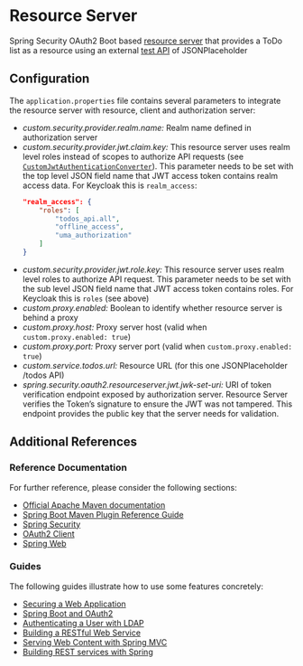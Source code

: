 
# Resource Server

Spring Security OAuth2 Boot based [resource server](https://docs.spring.io/spring-security-oauth2-boot/docs/current/reference/htmlsingle/#boot-features-security-oauth2-resource-server) that provides a ToDo list as a resource using an external [test API](http://jsonplaceholder.typicode.com/todos) of JSONPlaceholder

## Configuration

The `application.properties` file contains several parameters to integrate the resource server with resource, client and authorization server:

* *custom.security.provider<span></span>.realm.name:* Realm name defined in authorization server
* *custom.security.provider.jwt.claim.key:* This resource server uses realm level roles instead of scopes to authorize API requests (see [`CustomJwtAuthenticationConverter`](src/main/java/com/corp/concepts/auth/config/jwt/CustomJwtAuthenticationConverter.java)). This parameter needs to be set with the top level JSON field name that JWT access token contains realm access data. For Keycloak this is `realm_access`:
    ```json
    "realm_access": {
        "roles": [
            "todos_api.all",
            "offline_access",
            "uma_authorization"
        ]
    }
    ```
* *custom.security.provider.jwt.role.key:* This resource server uses realm level roles to authorize API request. This parameter needs to be set with the sub level JSON field name that JWT access token contains roles. For Keycloak this is `roles` (see above)
* *custom.proxy.enabled:* Boolean to identify whether resource server is behind a proxy
* *custom.proxy.host:* Proxy server host (valid when `custom.proxy.enabled: true`)
* *custom.proxy.port:* Proxy server port (valid when `custom.proxy.enabled: true`)
* *custom.service.todos.url:* Resource URL (for this one JSONPlaceholder /todos API)
* *spring.security.oauth2.resourceserver.jwt.jwk-set-uri:* URI of token verification endpoint exposed by authorization server. Resource Server verifies the Token’s signature to ensure the JWT was not tampered. This endpoint provides the public key that the server needs for validation.

## Additional References

### Reference Documentation
For further reference, please consider the following sections:

* [Official Apache Maven documentation](https://maven.apache.org/guides/index.html)
* [Spring Boot Maven Plugin Reference Guide](https://docs.spring.io/spring-boot/docs/2.2.5.RELEASE/maven-plugin/)
* [Spring Security](https://docs.spring.io/spring-boot/docs/2.2.5.RELEASE/reference/htmlsingle/#boot-features-security)
* [OAuth2 Client](https://docs.spring.io/spring-boot/docs/2.2.5.RELEASE/reference/htmlsingle/#boot-features-security-oauth2-client)
* [Spring Web](https://docs.spring.io/spring-boot/docs/2.2.5.RELEASE/reference/htmlsingle/#boot-features-developing-web-applications)

### Guides
The following guides illustrate how to use some features concretely:

* [Securing a Web Application](https://spring.io/guides/gs/securing-web/)
* [Spring Boot and OAuth2](https://spring.io/guides/tutorials/spring-boot-oauth2/)
* [Authenticating a User with LDAP](https://spring.io/guides/gs/authenticating-ldap/)
* [Building a RESTful Web Service](https://spring.io/guides/gs/rest-service/)
* [Serving Web Content with Spring MVC](https://spring.io/guides/gs/serving-web-content/)
* [Building REST services with Spring](https://spring.io/guides/tutorials/bookmarks/)

